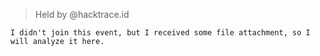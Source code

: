 > Held by @hacktrace.id
>
> 
`I didn't join this event, but I received some file attachment, so I will analyze it here.`
